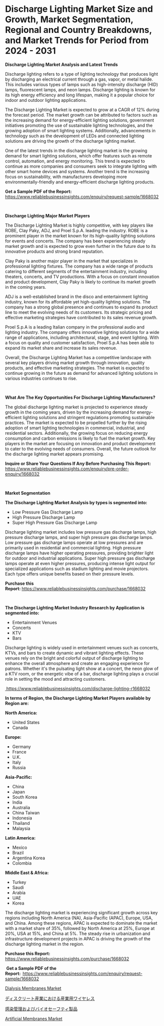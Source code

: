 <p><h1>Discharge Lighting Market Size and Growth, Market Segmentation, Regional and Country Breakdowns, and Market Trends for Period from 2024 -  2031</h1></p><p><strong>Discharge Lighting Market Analysis and Latest Trends</strong></p>
<p><p>Discharge lighting refers to a type of lighting technology that produces light by discharging an electrical current through a gas, vapor, or metal halide. This includes various types of lamps such as high-intensity discharge (HID) lamps, fluorescent lamps, and neon lamps. Discharge lighting is known for its high energy efficiency and long lifespan, making it a popular choice for indoor and outdoor lighting applications.</p><p>The Discharge Lighting Market is expected to grow at a CAGR of 12% during the forecast period. The market growth can be attributed to factors such as the increasing demand for energy-efficient lighting solutions, government initiatives promoting the use of sustainable lighting technologies, and the growing adoption of smart lighting systems. Additionally, advancements in technology such as the development of LEDs and connected lighting solutions are driving the growth of the discharge lighting market.</p><p>One of the latest trends in the discharge lighting market is the growing demand for smart lighting solutions, which offer features such as remote control, automation, and energy monitoring. This trend is expected to continue as more companies and consumers seek to integrate lighting with other smart home devices and systems. Another trend is the increasing focus on sustainability, with manufacturers developing more environmentally-friendly and energy-efficient discharge lighting products.</p></p>
<p><strong>Get a Sample PDF of the Report:&nbsp;</strong> <a href="https://www.reliablebusinessinsights.com/enquiry/request-sample/1668032">https://www.reliablebusinessinsights.com/enquiry/request-sample/1668032</a></p>
<p>&nbsp;</p>
<p><strong>Discharge Lighting Major Market Players</strong></p>
<p><p>The Discharge Lighting Market is highly competitive, with key players like ROBE, Clay Paky, ADJ, and Proel S.p.A. leading the industry. ROBE is a prominent player in the market known for its high-quality lighting solutions for events and concerts. The company has been experiencing steady market growth and is expected to grow even further in the future due to its innovative products and strong brand reputation.</p><p>Clay Paky is another major player in the market that specializes in professional lighting fixtures. The company has a wide range of products catering to different segments of the entertainment industry, including theaters, concerts, and TV productions. With a focus on constant innovation and product development, Clay Paky is likely to continue its market growth in the coming years.</p><p>ADJ is a well-established brand in the disco and entertainment lighting industry, known for its affordable yet high-quality lighting solutions. The company has a strong global presence and continues to expand its product line to meet the evolving needs of its customers. Its strategic pricing and effective marketing strategies have contributed to its sales revenue growth.</p><p>Proel S.p.A is a leading Italian company in the professional audio and lighting industry. The company offers innovative lighting solutions for a wide range of applications, including architectural, stage, and event lighting. With a focus on quality and customer satisfaction, Proel S.p.A has been able to expand its market share and increase its sales revenue.</p><p>Overall, the Discharge Lighting Market has a competitive landscape with several key players driving market growth through innovation, quality products, and effective marketing strategies. The market is expected to continue growing in the future as demand for advanced lighting solutions in various industries continues to rise.</p></p>
<p>&nbsp;</p>
<p><strong>What Are The Key Opportunities For Discharge Lighting Manufacturers?</strong></p>
<p><p>The global discharge lighting market is projected to experience steady growth in the coming years, driven by the increasing demand for energy-efficient lighting solutions and stringent regulations promoting sustainable practices. The market is expected to be propelled further by the rising adoption of smart lighting technologies in commercial, industrial, and residential sectors. Additionally, the growing focus on reducing energy consumption and carbon emissions is likely to fuel the market growth. Key players in the market are focusing on innovation and product development to cater to the evolving needs of consumers. Overall, the future outlook for the discharge lighting market appears promising.</p></p>
<p><strong>Inquire or Share Your Questions If Any Before Purchasing This Report:</strong> <a href="https://www.reliablebusinessinsights.com/enquiry/pre-order-enquiry/1668032">https://www.reliablebusinessinsights.com/enquiry/pre-order-enquiry/1668032</a></p>
<p>&nbsp;</p>
<p><strong>Market Segmentation</strong></p>
<p><strong>The Discharge Lighting Market Analysis by types is segmented into:</strong></p>
<p><ul><li>Low Pressure Gas Discharge Lamp</li><li>High Pressure Discharge Lamp</li><li>Super High Pressure Gas Discharge Lamp</li></ul></p>
<p><p>Discharge lighting market includes low pressure gas discharge lamps, high pressure discharge lamps, and super high pressure gas discharge lamps. Low pressure gas discharge lamps operate at low pressures and are primarily used in residential and commercial lighting. High pressure discharge lamps have higher operating pressures, providing brighter light for outdoor and industrial applications. Super high pressure gas discharge lamps operate at even higher pressures, producing intense light output for specialized applications such as stadium lighting and movie projectors. Each type offers unique benefits based on their pressure levels.</p></p>
<p><strong>Purchase this Report:&nbsp;</strong><a href="https://www.reliablebusinessinsights.com/purchase/1668032">https://www.reliablebusinessinsights.com/purchase/1668032</a></p>
<p>&nbsp;</p>
<p><strong>The Discharge Lighting Market Industry Research by Application is segmented into:</strong></p>
<p><ul><li>Entertainment Venues</li><li>Concerts</li><li>KTV</li><li>Bars</li></ul></p>
<p><p>Discharge lighting is widely used in entertainment venues such as concerts, KTVs, and bars to create dynamic and vibrant lighting effects. These venues rely on the bright and colorful output of discharge lighting to enhance the overall atmosphere and create an engaging experience for patrons. Whether it's the pulsating light show at a concert, the neon glow of a KTV room, or the energetic vibe of a bar, discharge lighting plays a crucial role in setting the mood and attracting customers.</p></p>
<p><a href="https://www.reliablebusinessinsights.com/discharge-lighting-r1668032">&nbsp;https://www.reliablebusinessinsights.com/discharge-lighting-r1668032</a></p>
<p><strong>In terms of Region, the Discharge Lighting Market Players available by Region are:</strong></p>
<p>
    <p> <strong> North America: </strong>
        <ul>
            <li>United States</li>
            <li>Canada</li>
        </ul>
        </p> 
    <p> <strong> Europe: </strong>
        <ul>
            <li>Germany</li>
            <li>France</li>
            <li>U.K.</li>
            <li>Italy</li>
            <li>Russia</li>
        </ul>
        </p> 
    <p> <strong> Asia-Pacific: </strong>
        <ul>
            <li>China</li>
            <li>Japan</li>
            <li>South Korea</li>
            <li>India</li>
            <li>Australia</li>
            <li>China Taiwan</li>
            <li>Indonesia</li>
            <li>Thailand</li>
            <li>Malaysia</li>
        </ul>
        </p> 
    <p> <strong> Latin America: </strong>
        <ul>
            <li>Mexico</li>
            <li>Brazil</li>
            <li>Argentina Korea</li>
            <li>Colombia</li>
        </ul>
        </p> 
    <p> <strong> Middle East & Africa: </strong>
        <ul>
            <li>Turkey</li>
            <li>Saudi</li>
            <li>Arabia</li>
            <li>UAE</li>
            <li>Korea</li>
        </ul>
    </p>
    </p>
<p><p>The discharge lighting market is experiencing significant growth across key regions including North America (NA), Asia-Pacific (APAC), Europe, USA, and China. Among these regions, APAC is expected to dominate the market with a market share of 35%, followed by North America at 25%, Europe at 20%, USA at 15%, and China at 5%. The steady rise in urbanization and infrastructure development projects in APAC is driving the growth of the discharge lighting market in the region.</p></p>
<p><strong>Purchase this Report: </strong><a href="https://www.reliablebusinessinsights.com/purchase/1668032">https://www.reliablebusinessinsights.com/purchase/1668032</a></p>
<p>&nbsp;<strong>Get a Sample PDF of the Report:&nbsp;&nbsp;</strong><a href="https://www.reliablebusinessinsights.com/enquiry/request-sample/1668032">https://www.reliablebusinessinsights.com/enquiry/request-sample/1668032</a></p>
<p><strong></strong></p>
<p><p><a href="https://github.com/edytherolanlouisejk1miz0wig/Market-Research-Report-List-3/blob/main/dialysis-membranes-market.md">Dialysis Membranes Market</a></p><p><a href="https://github.com/vtbvgl20191192/Market-Research-Report-List-3/blob/main/7383311173935.md">ディスクリート産業における産業用ワイヤレス</a></p><p><a href="https://github.com/laurenreichert/Market-Research-Report-List-2/blob/main/9753444173936.md">感染管理およびバイオセーフティ製品</a></p><p><a href="https://github.com/gracielawharr/Market-Research-Report-List-2/blob/main/artificial-membranes-market.md">Artificial Membranes Market</a></p></p>